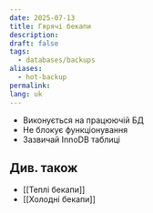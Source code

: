 ```yaml
---
date: 2025-07-13
title: Гярячі бекапи
description: 
draft: false
tags:
  - databases/backups
aliases:
  - hot-backup
permalink: 
lang: uk
---
```

- Виконується на працюючій БД
- Не блокує функціонування
- Зазвичай InnoDB таблиці



## Див. також


- [[Теплі бекапи]]
- [[Холодні бекапи]]